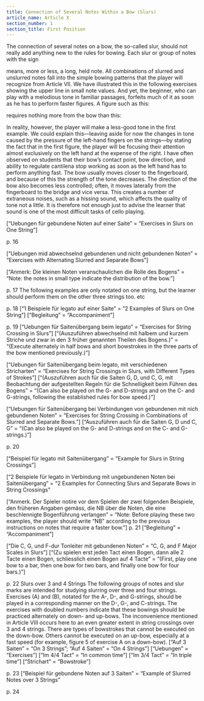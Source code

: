 ```yaml
---
title: Connection of Several Notes Within a Bow (Slurs)
article_name: Article X
section_number: 1
section_title: First Position
---
```


The connection of several notes on a bow, the so-called slur, should not really add anything new to the rules for bowing. Each slur or group of notes with the sign 

means, more or less, a long, held note. All combinations of slurred and unslurred notes fall into the simple bowing patterns that the player will recognize from Article VII. We have illustrated this in the following exercises showing the upper line in small note values.
And yet, the beginner, who can play with a melodious tone in familiar passages, forfeits much of it as soon as he has to perform faster figures. A figure such as this:

requires nothing more from the bow than this: 

In reality, however, the player will make a less-good tone in the first example.
We could explain this—leaving aside for now the changes in tone caused by the pressure of the left-hand fingers on the strings—by stating the fact that in the first figure, the player will be focusing their attention almost exclusively on the left hand at the expense of the right. I have often observed on students that their bow’s contact point, bow direction, and ability to regulate cantilena stop working as soon as the left hand has to perform anything fast. The bow usually moves closer to the fingerboard, and because of this the strength of the tone decreases. The direction of the bow also becomes less controlled; often, it moves laterally from the fingerboard to the bridge and vice versa. This creates a number of extraneous noises, such as a hissing sound, which affects the quality of tone not a little. It is therefore not enough just to advise the learner that sound is one of the most difficult tasks of cello playing.


[“Uebungen für gebundene Noten auf einer Saite” = “Exercises in Slurs on One String”]


p. 16

[“Uebungen mid abwechselnd gebundenen und nicht gebundenen Noten” = “Exercises with Alternating Slurred and Separate Bows”]

[“Anmerk: Die kleinen Noten veranschaulichen die Rolle des Bogens” = “Note: the notes in small type indicate the distribution of the bow.”]

p. 17
The following examples are only notated on one string, but the learner should perform them on the other three strings too. 
etc

p. 18
[“1 Beispiele für legato auf einer Saite” = “2 Examples of Slurs on One String”]
[“Begleitung” = “Accompaniment”]


p. 19
[“Uebungen für Saitenübergang beim legato” = “Exercises for String Crossing in Slurs”]
[“(Auszuführen abwechselnd mit halbem und kurzem Striche und zwar in den 3 früher genannten Theilen des Bogens.)” = “(Execute alternately in half bows and short bowstrokes in the three parts of the bow mentioned previously.)”]


[“Uebungen für Saitenübergang beim legato, mit verschiedenen Stricharten” = “Exercises for String Crossings in Slurs, with Different Types of Strokes”]
[“(Auszuführen auch für die Saiten G, D, und C, G, mit Beobachtung der aufgestellten Regeln für die Schnelligkeit beim Führen des Bogens” = “(Can also be played on the G- and D-strings and on the C- and G-strings, following the established rules for bow speed.)”]


[“Uebungen für Saitenübergang bei Verbindungen von gebundenen mit nich gebundenen Noten” = “Exercises for String Crossing in Combinations of Slurred and Separate Bows.”]
[“Auszuführen auch für die Saiten G, D und C, G” = “(Can also be played on the G- and D-strings and on the C- and G-strings.)”]

p. 20

[“Beispiel für legato mit Saitenübergang” = “Example for Slurs in String Crossings”]

[“2 Beispiele für legato in Verbindung mit ungebundenen Noten bei Saitenübergang” = “2 Examples for Connecting Slurs and Separate Bows in String Crossings”

[“Anmerk. Der Spieler notire vor dem Spielen der zwei folgenden Beispiele, den früheren Angaben gemäss, die NB über die Noten, die eine beschlennigte Bogenführung verlangen” = “Note: Before playing these two examples, the player should write “NB” according to the previous instructions on notes that require a faster bow.”]
p. 21
[“Begleitung” = “Accompaniment”]


[“Die C, G, und F-dur Tonleiter mit gebundenen Noten” = “C, G, and F Major Scales in Slurs”]
[“(Zu spielen erst jeden Tact einen Bogen, dann alle 2 Tacte einen Bogen, schliesslich einen Bogen auf 4 Tacte” = “(First, play one bow to a bar, then one bow for two bars, and finally one bow for four bars.)”]


p. 22
Slurs over 3 and 4 Strings
The following groups of notes and slur marks are intended for studying slurring over three and four strings. Exercises (A) and (B), notated for the A-, D-, and G-strings, should be played in a corresponding manner on the D-, G-, and C-strings. The exercises with doubled numbers indicate that these bowings should be practiced alternately on down- and up-bows.
The inconvenience mentioned in Article VIII occurs here to an even greater extent in string crossings over 3 and 4 strings. There are types of bowstrokes that cannot be executed on the down-bow. Others cannot be executed on an up-bow, especially at a fast speed (for example, figure 5 of exercise A on a down-bow).
[“Auf 3 Saiten” = “On 3 Strings”; “Auf 4 Saiten” = “On 4 Strings”]
[“Uebungen” = “Exercises”]
[“Im 4/4 Tact” = “In common time”]
[“Im 3/4 Tact” = “In triple time”]
[“Strichart” = “Bowstroke”]

p. 23
[“Beispiel für gebundene Noten auf 3 Saiten” = “Example of Slurred Notes over 3 Strings”

p. 24
